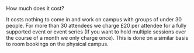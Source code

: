 How much does it cost?

It costs nothing to come in and work on campus with groups of under 30 people. For more than 30 attendees we charge £20 per attendee for a fully supported event or event series (If you want to hold multiple sessions over the course of a month we only charge once). This is done on a similar basis to room bookings on the physical campus.
